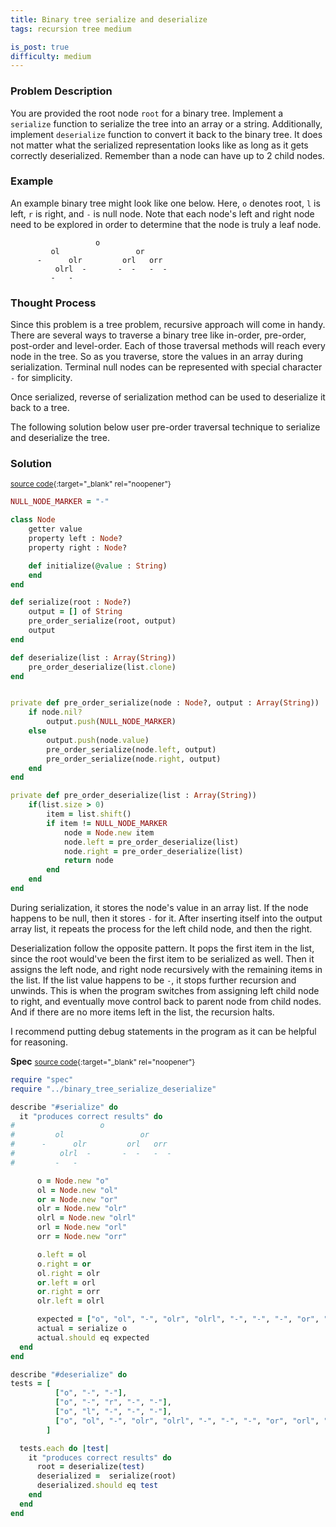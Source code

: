 ```yaml
---
title: Binary tree serialize and deserialize
tags: recursion tree medium 

is_post: true
difficulty: medium
---
```


### Problem Description

You are provided the root node `root` for a binary tree. Implement a `serialize` function to serialize the tree into an array or a string. Additionally, implement `deserialize` function to convert it back to the binary tree. It does not matter what the serialized representation looks like as long as it gets correctly deserialized. 
Remember than a node can have up to 2 child nodes.

### Example

An example binary tree might look like one below. Here, `o` denotes root, `l` is left, `r` is right, and `-` is null node. Note that each node's left and right node need to be explored in order to determine that the node is truly a leaf node.

```
                   o
         ol                 or
      -      olr         orl   orr
          olrl  -       -  -   -  -
         -   -
```



### Thought Process

Since this problem is a tree problem, recursive approach will come in handy. There are several ways to traverse a binary tree like in-order, pre-order, post-order and level-order. Each of those traversal methods will reach every node in the tree. So as you traverse, store the values in an array during serialization. Terminal null nodes can be represented with special character `-` for simplicity.

Once serialized, reverse of serialization method can be used to deserialize it back to a tree.


The following solution below user pre-order traversal technique to serialize and deserialize the tree. 


### Solution
<small>[source code](https://github.com/algos-with-crystal/algos-with-crystal.github.io/blob/master/lib/binary_tree_serialize_deserialize.cr){:target="_blank" rel="noopener"}</small>


```ruby
NULL_NODE_MARKER = "-"

class Node
    getter value
    property left : Node?
    property right : Node?

    def initialize(@value : String)
    end
end

def serialize(root : Node?)
    output = [] of String
    pre_order_serialize(root, output)
    output
end

def deserialize(list : Array(String))
    pre_order_deserialize(list.clone)
end


private def pre_order_serialize(node : Node?, output : Array(String))
    if node.nil?
        output.push(NULL_NODE_MARKER)
    else
        output.push(node.value)
        pre_order_serialize(node.left, output)
        pre_order_serialize(node.right, output)
    end
end

private def pre_order_deserialize(list : Array(String))
    if(list.size > 0)
        item = list.shift()
        if item != NULL_NODE_MARKER
            node = Node.new item
            node.left = pre_order_deserialize(list)
            node.right = pre_order_deserialize(list)
            return node
        end
    end
end
```

During serialization, it stores the node's value in an array list. If the node happens to be null, then it stores `-` for it. After inserting itself into the output array list, it repeats the process for the left child node, and then the right. 

Deserialization follow the opposite pattern. It pops the first item in the list, since the root would've been the first item to be serialized as well. Then it assigns the left node, and right node recursively with the remaining items in the list. If the list value happens to be `-`, it stops further recursion and unwinds. This is when the program switches from assigning left child node to right, and eventually move control back to parent node from child nodes. And if there are no more items left in the list, the recursion halts.

I recommend putting debug statements in the program as it can be helpful for reasoning.

**Spec**
<small>[source code](https://github.com/algos-with-crystal/algos-with-crystal.github.io/blob/master/lib/spec/binary_tree_serialize_deserialize_spec.cr){:target="_blank" rel="noopener"}</small>

```ruby
require "spec"
require "../binary_tree_serialize_deserialize"

describe "#serialize" do
  it "produces correct results" do
#                   o
#         ol                 or
#      -      olr         orl   orr
#          olrl  -       -  -   -  -
#         -   -

      o = Node.new "o"
      ol = Node.new "ol"
      or = Node.new "or"
      olr = Node.new "olr"
      olrl = Node.new "olrl"
      orl = Node.new "orl"
      orr = Node.new "orr"

      o.left = ol
      o.right = or
      ol.right = olr
      or.left = orl
      or.right = orr
      olr.left = olrl

      expected = ["o", "ol", "-", "olr", "olrl", "-", "-", "-", "or", "orl", "-", "-", "orr", "-", "-"]
      actual = serialize o
      actual.should eq expected
  end
end

describe "#deserialize" do
tests = [
          ["o", "-", "-"],
          ["o", "-", "r", "-", "-"],
          ["o", "l", "-", "-", "-"],
          ["o", "ol", "-", "olr", "olrl", "-", "-", "-", "or", "orl", "-", "-", "orr", "-", "-"],
        ]

  tests.each do |test|
    it "produces correct results" do
      root = deserialize(test)
      deserialized =  serialize(root)
      deserialized.should eq test
    end
  end
end



```